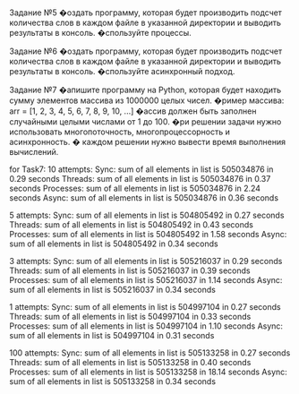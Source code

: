 Задание №5
�оздать программу, которая будет производить подсчет количества слов в каждом файле в указанной директории и выводить результаты в консоль.
�спользуйте процессы.

Задание №6
�оздать программу, которая будет производить подсчет количества слов в каждом файле в указанной директории и выводить результаты в консоль.
�спользуйте асинхронный подход.

Задание №7
�апишите программу на Python, которая будет находить сумму элементов массива из 1000000 целых чисел.
�ример массива: arr = [1, 2, 3, 4, 5, 6, 7, 8, 9, 10, ...]
�ассив должен быть заполнен случайными целыми числами от 1 до 100.
�ри решении задачи нужно использовать многопоточность, многопроцессорность и асинхронность.
� каждом решении нужно вывести время выполнения вычислений.

for Task7:
10 attempts:
Sync: sum of all elements in list is 505034876 in 0.29 seconds
Threads: sum of all elements in list is 505034876 in 0.37 seconds
Processes: sum of all elements in list is 505034876 in 2.24 seconds
Async: sum of all elements in list is 505034876 in 0.36 seconds

5 attempts:
Sync: sum of all elements in list is 504805492 in 0.27 seconds
Threads: sum of all elements in list is 504805492 in 0.43 seconds
Processes: sum of all elements in list is 504805492 in 1.58 seconds
Async: sum of all elements in list is 504805492 in 0.34 seconds

3 attempts:
Sync: sum of all elements in list is 505216037 in 0.29 seconds
Threads: sum of all elements in list is 505216037 in 0.39 seconds
Processes: sum of all elements in list is 505216037 in 1.14 seconds
Async: sum of all elements in list is 505216037 in 0.34 seconds

1 attempts:
Sync: sum of all elements in list is 504997104 in 0.27 seconds
Threads: sum of all elements in list is 504997104 in 0.33 seconds
Processes: sum of all elements in list is 504997104 in 1.10 seconds
Async: sum of all elements in list is 504997104 in 0.31 seconds

100 attempts:
Sync: sum of all elements in list is 505133258 in 0.27 seconds
Threads: sum of all elements in list is 505133258 in 0.40 seconds
Processes: sum of all elements in list is 505133258 in 18.14 seconds
Async: sum of all elements in list is 505133258 in 0.34 seconds


